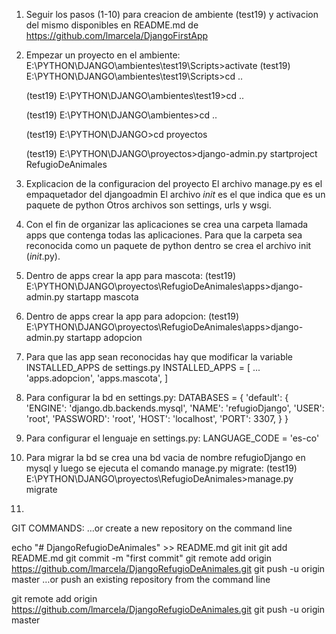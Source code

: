 1) Seguir los pasos (1-10) para creacion de ambiente (test19) y activacion del mismo disponibles en README.md de https://github.com/lmarcela/DjangoFirstApp
2) Empezar un proyecto en el ambiente:
	E:\PYTHON\DJANGO\ambientes\test19\Scripts>activate
	(test19) E:\PYTHON\DJANGO\ambientes\test19\Scripts>cd ..

	(test19) E:\PYTHON\DJANGO\ambientes\test19>cd ..

	(test19) E:\PYTHON\DJANGO\ambientes>cd ..

	(test19) E:\PYTHON\DJANGO>cd proyectos

	(test19) E:\PYTHON\DJANGO\proyectos>django-admin.py startproject RefugioDeAnimales

3) Explicacion de la configuracion del proyecto
	El archivo manage.py es el empaquetador del djangoadmin
	El archivo _init_ es el que indica que es un paquete de python
	Otros archivos son settings, urls y wsgi.

4) Con el fin de organizar las aplicaciones se crea una carpeta llamada apps que contenga todas las aplicaciones. Para que la carpeta sea reconocida como un paquete de python dentro se crea el archivo init (_init_.py).

5) Dentro de apps crear la app para mascota:
(test19) E:\PYTHON\DJANGO\proyectos\RefugioDeAnimales\apps>django-admin.py startapp mascota

6) Dentro de apps crear la app para adopcion:
(test19) E:\PYTHON\DJANGO\proyectos\RefugioDeAnimales\apps>django-admin.py startapp adopcion

7) Para que las app sean reconocidas hay que modificar la variable INSTALLED_APPS de settings.py
INSTALLED_APPS = [
    ...
    'apps.adopcion',
    'apps.mascota',
]

8) Para configurar la bd en settings.py:
	DATABASES = {
		'default': {
			'ENGINE': 'django.db.backends.mysql',
			'NAME': 'refugioDjango',
			'USER': 'root', 
			'PASSWORD': 'root', 
			'HOST': 'localhost',
			'PORT': 3307,
		}
	}

9) Para configurar el lenguaje en settings.py:
	LANGUAGE_CODE = 'es-co'

10) Para migrar la bd se crea una bd vacia de nombre refugioDjango en mysql y luego se ejecuta el comando manage.py migrate:
	(test19) E:\PYTHON\DJANGO\proyectos\RefugioDeAnimales>manage.py migrate

11) 

GIT COMMANDS:
…or create a new repository on the command line

echo "# DjangoRefugioDeAnimales" >> README.md
git init
git add README.md
git commit -m "first commit"
git remote add origin https://github.com/lmarcela/DjangoRefugioDeAnimales.git
git push -u origin master
…or push an existing repository from the command line

git remote add origin https://github.com/lmarcela/DjangoRefugioDeAnimales.git
git push -u origin master